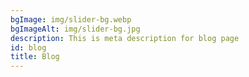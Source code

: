 ```yaml
---
bgImage: img/slider-bg.webp
bgImageAlt: img/slider-bg.jpg
description: This is meta description for blog page
id: blog
title: Blog
---
```

